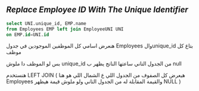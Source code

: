 ## _Replace Employee ID With The Unique Identifier_

```sql
select UNI.unique_id, EMP.name 
from Employees EMP left join EmployeeUNI UNI
on EMP.id=UNI.id
```
هنعرض اسامي كل الموظفين الموجودين في جدول Employees والunique_id بتاع كل موظف

بس لو الموظف دا ملوش unique_id من الجدول التاني ساعتها الناتج يظهر ب null

هنستخدم LEFT JOIN ( هيعرض كل الصفوف من الجدول اللي ع الشمال اللي هو هنا Employees والقيمة المقابلة له من الجدول التاني ولو ملوش قيمة هيظهر NULL )
